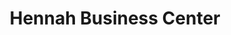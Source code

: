 ---
title: "Hennah Business Center"
url: /monrovia/hennah-business-center-un-drive-2/
shop: electronics
---